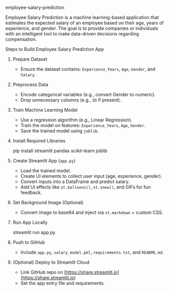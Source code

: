 employee-salary-prediction
 
Employee Salary Prediction is a machine learning-based application that estimates the expected salary of an employee based on their age, years of experience, and gender. The goal is to provide companies or individuals with an intelligent tool to make data-driven decisions regarding compensation.

Steps to Build Employee Salary Prediction App

1. Prepare Dataset

   * Ensure the dataset contains: `Experience_Years`, `Age`, `Gender`, and `Salary`.

2. Preprocess Data

   * Encode categorical variables (e.g., convert Gender to numeric).
   * Drop unnecessary columns (e.g., `ID` if present).

3. Train Machine Learning Model

   * Use a regression algorithm (e.g., Linear Regression).
   * Train the model on features: `Experience_Years`, `Age`, `Gender`.
   * Save the trained model using `joblib`.

4. Install Required Libraries

   pip install streamlit pandas scikit-learn joblib

5. Create Streamlit App (`app.py`)

   * Load the trained model.
   * Create UI elements to collect user input (age, experience, gender).
   * Convert inputs into a DataFrame and predict salary.
   * Add UI effects like `st.balloons()`, `st.snow()`, and GIFs for fun feedback.

6. Set Background Image (Optional)

   * Convert image to base64 and inject via `st.markdown` + custom CSS.

7. Run App Locally

   streamlit run app.py
   
8. Push to GitHub

   * Include `app.py`, `salary_model.pkl`, `requirements.txt`, and `README.md`.

9. (Optional) Deploy to Streamlit Cloud

   * Link GitHub repo on [https://share.streamlit.io](https://share.streamlit.io)
   * Set the app entry file and requirements.






 
